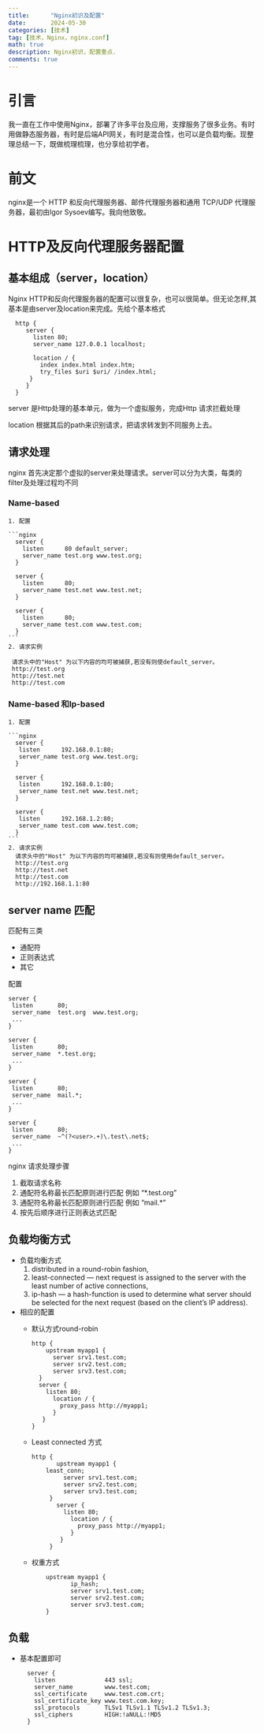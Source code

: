 ```yaml
---
title:      "Nginx初识及配置"
date:       2024-05-30
categories: [技术]
tag: [技术，Nginx，nginx.conf]
math: true
description: Nginx初识，配置重点.
comments: true
---
```

# 引言
我一直在工作中使用Nginx，部署了许多平台及应用，支撑服务了很多业务。有时用做静态服务器，有时是后端API网关，有时是混合性，也可以是负载均衡。现整理总结一下，既做梳理梳理，也分享给初学者。
# 前文
nginx是一个 HTTP 和反向代理服务器、邮件代理服务器和通用 TCP/UDP 代理服务器，最初由Igor Sysoev编写。我向他致敬。

# HTTP及反向代理服务器配置
## 基本组成（server，location）
  Nginx HTTP和反向代理服务器的配置可以很复杂，也可以很简单。但无论怎样,其基本是由server及location来完成。先给个基本格式
 ```nginx
   http {
      server {
        listen 80;
        server_name 127.0.0.1 localhost;

        location / {
          index index.html index.htm;
          try_files $uri $uri/ /index.html;
       }
      }
   }
 ```
  server 是Http处理的基本单元，做为一个虚拟服务，完成Http 请求拦截处理

  location 根据其后的path来识别请求，把请求转发到不同服务上去。

## 请求处理
 nginx 首先决定那个虚拟的server来处理请求。server可以分为大类，每类的filter及处理过程均不同  
### Name-based 
    1. 配置
   
    ```nginx
      server {
        listen      80 default_server;
        server_name test.org www.test.org;
      }

      server {
        listen      80;
        server_name test.net www.test.net;
      }

      server {
        listen      80;
        server_name test.com www.test.com;
      }
    ```
    2. 请求实例

     请求头中的"Host" 为以下内容的均可被捕获,若没有则使default_server。
     http://test.org
     http://test.net
     http://test.com
  
###  Name-based 和Ip-based
    1. 配置

    ```nginx
      server {
       listen      192.168.0.1:80;
       server_name test.org www.test.org;
      }

      server {
       listen      192.168.0.1:80;
       server_name test.net www.test.net;
      }

      server {
       listen      192.168.1.2:80;
       server_name test.com www.test.com;
      }
    ```
    2. 请求实例
      请求头中的"Host" 为以下内容的均可被捕获,若没有则使用default_server。
      http://test.org
      http://test.net
      http://test.com
      http://192.168.1.1:80

## server name 匹配
匹配有三类
- 通配符
- 正则表达式
- 其它

配置
   ```nginx
   server {
    listen       80;
    server_name  test.org  www.test.org;
    ...
   }

   server {
    listen       80;
    server_name  *.test.org;
    ...
   }

   server {
    listen       80;
    server_name  mail.*;
    ...
   }

   server {
    listen       80;
    server_name  ~^(?<user>.+)\.test\.net$;
    ...
   }
   ```
nginx 请求处理步骤
1. 截取请求名称
2. 通配符名称最长匹配原则进行匹配 例如 “*.test.org”
3. 通配符名称最长匹配原则进行匹配 例如 “mail.*”
4. 按先后顺序进行正则表达式匹配

## 负载均衡方式
 - 负载均衡方式
     1. distributed in a round-robin fashion,
     2. least-connected — next request is assigned to the      server with the least number of active connections,
     3. ip-hash — a hash-function is used to determine what      server should be selected for the next request (based on      the client’s IP address).
 - 相应的配置
     - 默认方式round-robin
     
        ```
        http {
            upstream myapp1 {
              server srv1.test.com;
              server srv2.test.com;
              server srv3.test.com;
          }    
          server {
            listen 80;
              location / {
                proxy_pass http://myapp1;
              }
           }
        }
        ```
     - Least connected 方式
        ```nginx
        http {
               upstream myapp1 {
            least_conn;
                 server srv1.test.com;
                 server srv2.test.com;
                 server srv3.test.com;
             }
               server {
                 listen 80;
                   location / {
                     proxy_pass http://myapp1;
                   }
                }
             }
       ```
     - 权重方式
   
       ``` nginx
           upstream myapp1 {
                  ip_hash;
                  server srv1.test.com;
                  server srv2.test.com;
                  server srv3.test.com;
           }
       ```
   
## 负载
   - 基本配置即可
      ``` nginx
        server {
          listen              443 ssl;
          server_name         www.test.com;
          ssl_certificate     www.test.com.crt;
          ssl_certificate_key www.test.com.key;
          ssl_protocols       TLSv1 TLSv1.1 TLSv1.2 TLSv1.3;
          ssl_ciphers         HIGH:!aNULL:!MD5
        }
      ```
  
 
 
